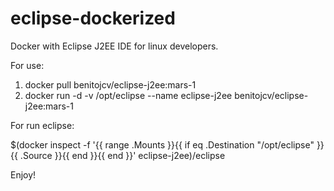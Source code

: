 # eclipse-dockerized

Docker with Eclipse J2EE IDE for linux developers. 
 
For use:
 
1) docker pull benitojcv/eclipse-j2ee:mars-1
2) docker run -d -v /opt/eclipse --name eclipse-j2ee benitojcv/eclipse-j2ee:mars-1 

For run eclipse:

$(docker inspect -f '{{ range .Mounts }}{{ if eq .Destination "/opt/eclipse" }}{{ .Source }}{{ end }}{{ end }}' eclipse-j2ee)/eclipse

Enjoy!

